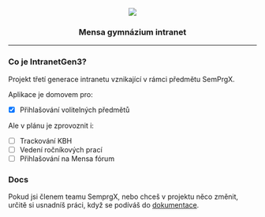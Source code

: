 ﻿<p align="center">
	<img src="https://avatars.githubusercontent.com/u/91312705?s=250&v=250" />
</p>

<h3 align="center">Mensa gymnázium intranet</h3>
<hr>

### Co je IntranetGen3?

Projekt třetí generace intranetu vznikající v rámci předmětu SemPrgX.

Aplikace je domovem pro:

- [x] Přihlašování volitelných předmětů

Ale v plánu je zprovoznit i:

- [ ] Trackování KBH
- [ ] Vedení ročníkových prací
- [ ] Přihlašování na Mensa fórum

### Docs

Pokud jsi členem teamu SemprgX, nebo chceš v projektu něco změnit,
určitě si usnadníš práci, když se podíváš do [dokumentace](/doc/README.md).


